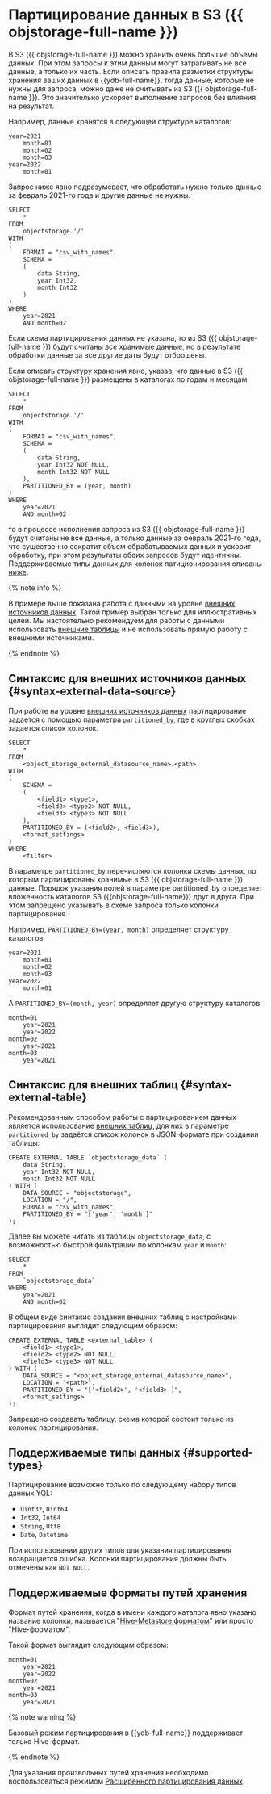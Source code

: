# Партицирование данных в S3 ({{ objstorage-full-name }})

В S3 ({{ objstorage-full-name }}) можно хранить очень большие объемы данных. При этом запросы к этим данным могут затрагивать не все данные, а только их часть. Если описать правила разметки структуры хранения ваших данных в {{ydb-full-name}}, тогда данные, которые не нужны для запроса, можно даже не считывать из S3 ({{ objstorage-full-name }}). Это значительно ускоряет выполнение запросов без влияния на результат.

Например, данные хранятся в следующей структуре каталогов:

```text
year=2021
    month=01
    month=02
    month=03
year=2022
    month=01
```

Запрос ниже явно подразумевает, что обработать нужно только данные за февраль 2021-го года и другие данные не нужны.

```yql
SELECT
    *
FROM
    objectstorage.'/'
WITH
(
    FORMAT = "csv_with_names",
    SCHEMA =
    (
        data String,
        year Int32,
        month Int32
    )
)
WHERE
    year=2021
    AND month=02
```

Если схема партицирования данных не указана, то из S3 ({{ objstorage-full-name }}) будут считаны *все* хранимые данные, но в результате обработки данные за все другие даты будут отброшены.

Если описать структуру хранения явно, указав, что данные в S3 ({{ objstorage-full-name }}) размещены в каталогах по годам и месяцам

```yql
SELECT
    *
FROM
    objectstorage.'/'
WITH
(
    FORMAT = "csv_with_names",
    SCHEMA =
    (
        data String,
        year Int32 NOT NULL,
        month Int32 NOT NULL
    ),
    PARTITIONED_BY = (year, month)
)
WHERE
    year=2021
    AND month=02
```

то в процессе исполнения запроса из S3 ({{ objstorage-full-name }}) будут считаны не все данные, а только данные за февраль 2021-го года, что существенно сократит объем обрабатываемых данных и ускорит обработку, при этом результаты обоих запросов будут идентичны. Поддерживаемые типы данных для колонок патиционирования описаны [ниже](#supported-types).

{% note info %}

В примере выше показана работа с данными на уровне [внешних источников данных](../../datamodel/external_data_source.md). Такой пример выбран только для иллюстративных целей. Мы настоятельно рекомендуем для работы с данными использовать [внешние таблицы](../../datamodel/external_table.md) и не использовать прямую работу с внешними источниками.

{% endnote %}

## Синтаксис для внешних источников данных {#syntax-external-data-source}

При работе на уровне [внешних источников данных](../../datamodel/external_data_source.md) партицирование задается с помощью параметра `partitioned_by`, где в круглых скобках задается список колонок.

```yql
SELECT
    *
FROM
    <object_storage_external_datasource_name>.<path>
WITH
(
    SCHEMA =
    (
        <field1> <type1>,
        <field2> <type2> NOT NULL,
        <field3> <type3> NOT NULL
    ),
    PARTITIONED_BY = (<field2>, <field3>),
    <format_settings>
)
WHERE
    <filter>
```

В параметре `partitioned_by` перечисляются колонки схемы данных, по которым партицированы хранимые в S3 ({{ objstorage-full-name }}) данные. Порядок указания полей в параметре partitioned_by определяет вложенность каталогов S3 ({{objstorage-full-name}}) друг в друга. При этом запрещено указывать в схеме запроса только колонки партицирования.

Например, `PARTITIONED_BY=(year, month)` определяет структуру каталогов

```text
year=2021
    month=01
    month=02
    month=03
year=2022
    month=01
```

А `PARTITIONED_BY=(month, year)` определяет другую структуру каталогов

```text
month=01
    year=2021
    year=2022
month=02
    year=2021
month=03
    year=2021
```

## Синтаксис для внешних таблиц {#syntax-external-table}

Рекомендованным способом работы с партицированием данных является использование [внешних таблиц](../../datamodel/external_table.md), для них в параметре `partitioned_by` задаётся список колонок в JSON-формате при создании таблицы:

```yql
CREATE EXTERNAL TABLE `objectstorage_data` (
    data String,
    year Int32 NOT NULL,
    month Int32 NOT NULL
) WITH (
    DATA_SOURCE = "objectstorage",
    LOCATION = "/",
    FORMAT = "csv_with_names",
    PARTITIONED_BY = "['year', 'month']"
);
```

Далее вы можете читать из таблицы `objectstorage_data`, с возможностью быстрой фильтрации по колонкам `year` и `month`:

```yql
SELECT
    *
FROM
    `objectstorage_data`
WHERE
    year=2021
    AND month=02
```

В общем виде синтакис создания внешних таблиц с настройками партицирования выглядит следующим образом:

```yql
CREATE EXTERNAL TABLE <external_table> (
    <field1> <type1>,
    <field2> <type2> NOT NULL,
    <field3> <type3> NOT NULL
) WITH (
    DATA_SOURCE = "<object_storage_external_datasource_name>",
    LOCATION = "<path>",
    PARTITIONED_BY = "['<field2>', '<field3>']",
    <format_settings>
);
```

Запрещено создавать таблицу, схема которой состоит только из колонок партицирования.

## Поддерживаемые типы данных {#supported-types}

Партицирование возможно только по следующему набору типов данных YQL:

- `Uint32`, `Uint64`
- `Int32`, `Int64`
- `String`, `Utf8`
- `Date`, `Datetime`

При использовании других типов для указания партицирования возвращается ошибка. Колонки партицирования должны быть отмечены как `NOT NULL`.

## Поддерживаемые форматы путей хранения

Формат путей хранения, когда в имени каждого каталога явно указано название колонки, называется "[Hive-Metastore форматом](https://en.wikipedia.org/wiki/Apache_Hive)" или просто "Hive-форматом".

Такой формат выглядит следующим образом:

```text
month=01
    year=2021
    year=2022
month=02
    year=2021
month=03
    year=2021
```

{% note warning %}

Базовый режим партицирования в {{ydb-full-name}} поддерживает только Hive-формат.

{% endnote %}

Для указания произвольных путей хранения необходимо воспользоваться режимом [Расширенного партицирования данных](partition_projection.md).
